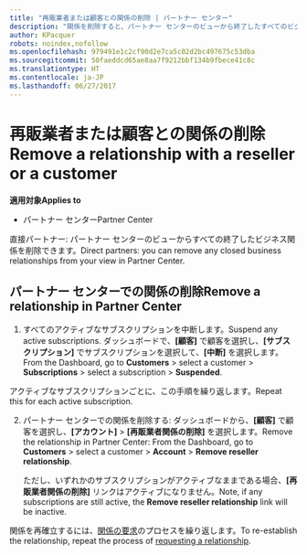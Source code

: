 ```yaml
---
title: "再販業者または顧客との関係の削除 | パートナー センター"
description: "関係を削除すると、パートナー センターのビューから終了したすべてのビジネス関係が削除されます。"
author: KPacquer
robots: noindex,nofollow
ms.openlocfilehash: 979491e1c2cf90d2e7ca5c02d2bc497675c53dba
ms.sourcegitcommit: 50faeddcd65ae8aa7f9212bbf134b9fbece41c8c
ms.translationtype: HT
ms.contentlocale: ja-JP
ms.lasthandoff: 06/27/2017
---
```

# <a name="remove-a-relationship-with-a-reseller-or-a-customer"></a><span data-ttu-id="3a8ab-103">再販業者または顧客との関係の削除</span><span class="sxs-lookup"><span data-stu-id="3a8ab-103">Remove a relationship with a reseller or a customer</span></span>

**<span data-ttu-id="3a8ab-104">適用対象</span><span class="sxs-lookup"><span data-stu-id="3a8ab-104">Applies to</span></span>**

-   <span data-ttu-id="3a8ab-105">パートナー センター</span><span class="sxs-lookup"><span data-stu-id="3a8ab-105">Partner Center</span></span>

<span data-ttu-id="3a8ab-106">直接パートナー: パートナー センターのビューからすべての終了したビジネス関係を削除できます。</span><span class="sxs-lookup"><span data-stu-id="3a8ab-106">Direct partners: you can remove any closed business relationships from your view in Partner Center.</span></span>

## <a name="remove-a-relationship-in-partner-center"></a><span data-ttu-id="3a8ab-107">パートナー センターでの関係の削除</span><span class="sxs-lookup"><span data-stu-id="3a8ab-107">Remove a relationship in Partner Center</span></span>

1.  <span data-ttu-id="3a8ab-108">すべてのアクティブなサブスクリプションを中断します。</span><span class="sxs-lookup"><span data-stu-id="3a8ab-108">Suspend any active subscriptions.</span></span> <span data-ttu-id="3a8ab-109">ダッシュボードで、**[顧客]** で顧客を選択し、**[サブスクリプション]** でサブスクリプションを選択して、**[中断]** を選択します。</span><span class="sxs-lookup"><span data-stu-id="3a8ab-109">From the Dashboard, go to **Customers** > select a customer > **Subscriptions** > select a subscription > **Suspended**.</span></span> 

   <span data-ttu-id="3a8ab-110">アクティブなサブスクリプションごとに、この手順を繰り返します。</span><span class="sxs-lookup"><span data-stu-id="3a8ab-110">Repeat this for each active subscription.</span></span>

2.  <span data-ttu-id="3a8ab-111">パートナー センターでの関係を削除する: ダッシュボードから、**[顧客]** で顧客を選択し、**[アカウント]** > **[再販業者関係の削除]** を選択します。</span><span class="sxs-lookup"><span data-stu-id="3a8ab-111">Remove the relationship in Partner Center: From the Dashboard, go to **Customers** > select a customer > **Account** > **Remove reseller relationship**.</span></span>

    <span data-ttu-id="3a8ab-112">ただし、いずれかのサブスクリプションがアクティブなままである場合、**[再販業者関係の削除]** リンクはアクティブになりません。</span><span class="sxs-lookup"><span data-stu-id="3a8ab-112">Note, if any subscriptions are still active, the **Remove reseller relationship** link will be inactive.</span></span> 

<span data-ttu-id="3a8ab-113">関係を再確立するには、[関係の要求](request-a-relationship-with-a-customer.md)のプロセスを繰り返します。</span><span class="sxs-lookup"><span data-stu-id="3a8ab-113">To re-establish the relationship, repeat the process of [requesting a relationship](request-a-relationship-with-a-customer.md).</span></span>
